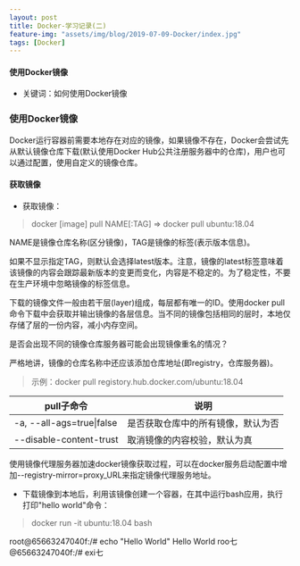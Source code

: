 ```yaml
---
layout: post
title: Docker-学习记录(二)
feature-img: "assets/img/blog/2019-07-09-Docker/index.jpg"
tags: [Docker]
---
```

#### 使用Docker镜像

* 关键词：如何使用Docker镜像

### 使用Docker镜像

Docker运行容器前需要本地存在对应的镜像，如果镜像不存在，Docker会尝试先从默认镜像仓库下载(默认使用Docker Hub公共注册服务器中的仓库)，用户也可以通过配置，使用自定义的镜像仓库。

#### 获取镜像

+ 获取镜像：

> docker [image] pull NAME[:TAG] => docker pull ubuntu:18.04

NAME是镜像仓库名称(区分镜像)，TAG是镜像的标签(表示版本信息)。

如果不显示指定TAG，则默认会选择latest版本。注意，镜像的latest标签意味着该镜像的内容会跟踪最新版本的变更而变化，内容是不稳定的。为了稳定性，不要在生产环境中忽略镜像的标签信息。

下载的镜像文件一般由若干层(layer)组成，每层都有唯一的ID。使用docker pull命令下载中会获取并输出镜像的各层信息。当不同的镜像包括相同的层时，本地仅存储了层的一份内容，减小内存空间。

是否会出现不同的镜像仓库服务器可能会出现镜像重名的情况？

严格地讲，镜像的仓库名称中还应该添加仓库地址(即registry，仓库服务器)。

> 示例：docker pull registory.hub.docker.com/ubuntu:18.04

pull子命令  | 说明
--------- | ---------
-a, --all-ags=true\|false  | 是否获取仓库中的所有镜像，默认为否
--disable-content-trust  | 取消镜像的内容校验，默认为真

使用镜像代理服务器加速docker镜像获取过程，可以在docker服务启动配置中增加--registry-mirror=proxy_URL来指定镜像代理服务地址。

+ 下载镜像到本地后，利用该镜像创建一个容器，在其中运行bash应用，执行打印"hello world"命令：

> docker run -it ubuntu:18.04 bash

root@65663247040f:/# echo "Hello World" 
Hello World 
roo七@65663247040f:/# exi七



















